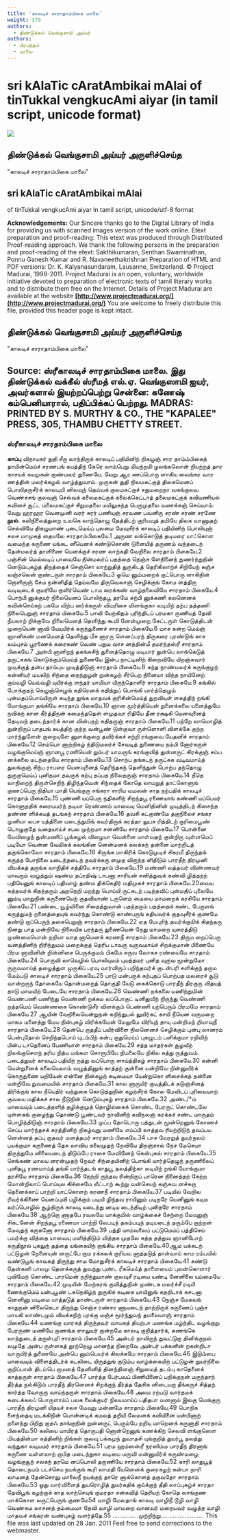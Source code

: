 ```yaml
---
title: 'காலடிச் சாராதாம்பிகை மாலை'
weight: 379
authors:
  - திண்டுக்கல் வெங்குசாமி அய்யர்
authors:
  - பிரபந்தம்
  - மாலை
---
```


# sri kAlaTic cAratAmbikai mAlai of tinTukkal vengkucAmi aiyar (in tamil script, unicode format)

![](https://www.projectmadurai.org/pm_etexts/utf8/pmdr0.gif)

## திண்டுக்கல் வெங்குசாமி அய்யர் அருளிச்செய்த
"காலடிச் சாராதாம்பிகை மாலை"

## sri kAlaTic cAratAmbikai mAlai
of tinTukkal vengkucAmi aiyar
In tamil script, unicode/utf-8 format

**Acknowledgements:**
Our Sincere thanks go to the Digital Library of India
for providing us with scanned images version of the work online.
Etext preparation and proof-reading: This etext was produced through Distributed Proof-reading approach.
We thank the following persons in the preparation and proof-reading of the etext:
Sakthikumaran, Senthan Swaminathan, Ponnu Ganesh Kumar and R. Navaneethakrishnan
Preparation of HTML and PDF versions: Dr. K. Kalyanasundaram, Lausanne, Switzerland.
© Project Madurai, 1998-2011.
Project Madurai is an open, voluntary, worldwide initiative devoted to preparation
of electronic texts of tamil literary works and to distribute them free on the Internet.
Details of Project Madurai are available at the website
**[http://www.projectmadurai.org/](http://www.projectmadurai.org/)**
You are welcome to freely distribute this file, provided this header page is kept intact.

## திண்டுக்கல் வெங்குசாமி அய்யர் அருளிச்செய்த
"காலடிச் சாராதாம்பிகை மாலை"

**Source:**
ஸ்ரீகாலடிச் சாரதாம்பிகை மாலை.
இது
திண்டுக்கல் வக்கீல் ஸ்ரீமத் எல்.ஏ. வெங்குஸாமி ஐயர்,
அவர்களால் இயற்றப்பெற்று
சென்னை:
கணேஷ் கம்பெனியாரால், பதிப்பிக்கப் பெற்றது.
MADRAS:
PRINTED BY S. MURTHY & CO., THE "KAPALEE" PRESS,
305, THAMBU CHETTY STREET.
-----------------------------------------------------------

### ஸ்ரீகாலடிச் சாரதாம்பிகை மாலை

**காப்பு**
விநாயகர் துதி
சீரு லாந்திருக் காலடிப் பதியினிற் றிகழுஞ்
சார தாம்ம்பிகைத் தாயின்மெய்ச் சரணபங் கயத்திற்
கேரெ லாம்பெறு மியற்றமி ழலங்கலொன் றியற்றத்
தார காசயக் கயமுகன் றாண்மலர் துணையே.
வேறு
ஆர ணப்பொரு ளாகிய வைங்கர
வார ணத்தின் மலர்க்கழல் வாழ்த்துவாம்.
முருகன் துதி
நிலமகட்குத் திலகமெனப் பொலிதருசீர்க் காலடியி னிலவுந் தெய்வக்
குலமகட்குச் சதுமறைநா வகங்குலவ வெண்சசங் குலவுஞ் செல்வக்
கலைமகட்குக் கலைக்கெட்டாத் தலைமகட்குக் கவியணியல் கவினச் சூட்ட
மலைமகட்குச் சிறுமதலை மயிலுகந்த பெருமுதலை வணக்கஞ் செய்வாம்.
வேறு
ஹரஹர வெனமுனி
வரர் சுரர் பணியுஞ்
சரவண பவனிரு
சரண் சரண் சரணே
**நூல்.**
கலிநிலைத்துறை
உலகெ லாந்தொழு தேத்திடற் குரியவுத் தமியே
திலக வாணுதற் செல்வியே திகழுமாண் புடைமெய்ப்
புலமை மேவுசீர்க் காலடிப் பதியினிற் பொலியுஞ்
சலச மாமுகத் தையலே சாரதாம்பிகையே.1 அருண லங்கொடுத் தடியரை யாட்கொள வமைந்த
கருணை யங்கட னீயெனக் கண்டுகொண் டுனையித்
தருணம் வந்தடைந் தேன்மலர்த் தாளிணை யெனக்குச்
சரண லாற்கதி வேறிலை சாரதாம் பிகையே.2 பஞ்சின் மெல்லடிப் பாவையே நின்மலர்ப் பதத்தை
நெஞ்சு ளேநினைந் துணர்ந்துநின் னெடும்புகழ்த் திறத்தைச்
செஞ்சொ லாற்றுதித் துருகிடத் தெரிகிலாற்ச் சிறியேற்
கஞ்ச லஞ்சலென் றாண்டருள் சாரதாம் பிகையே.3 ஓமெ னும்மறைக் குட்பொரு ளாகிநின் றொளிருஞ்
சேம நன்னிதித் தெய்வமே திருவெலாஞ் செழிக்குங்
கோம ளத்திரு வடிவுடைக் குமரியே குளிர்வெண்
டாம ரைக்கண் வாழ்தலைவியே சாரதாம் பிகையே.4 பொற்பி னுக்குயர் நிலையெனப் பொலிந்தபூ தரமே
கற்பி னுக்கணி கலனெனக் கவின்செய்கற் பகமே
விற்ப னர்க்கருள் விமரிசை விளங்குகா லடியிற்
தற்ப தத்தணி நிலைபெறுஞ் சாரதாம் பிகையே.5 பாவி யேற்கிதம் புரிந்திடப் பரமகா ருணியத்
தேவி நீயலாற் றிக்குவே றிலையெனத் தெளிந்து
கூவி னேன்முறை கேட்டருள் கொடுத்திடன் முறையென்
னாவி யேயுயிர்க் கருந்துணைச் சாரதாம் பிகையே.6 மாச கன்ற மெய்ஞ் ஞானிகண் மனமெனத் தெளிந்து
மீச னாரரு ளெனப்பரந் திருகரை புரண்டுங்
காச லம்புசம் பூரணைக் கரைகண் வெண் பதும
வாச னத்தின்மீ தமர்ந்தஸ்ரீ சாரதாம் பிகையே.7 அன்பி னானிறந் தகங்கசிந் துனைத்தொழு மடியார்
துன்பெ லாங்கெடுத் தருட்சுகங் கொடுக்கும்மெய்த் துணையே
இன்ப நாட்டினிற் கிறைவியே யிறஞ்சுவார் முடிக்குத்
தன்ப தாம்புய முடித்திடுஞ் சாரதாம் பிகையே.8 கந்த நாண்மலர்க் கருங்குழற் கன்னியர் மயலிற்
சிந்தை நைந்துழன் றுன்கழற் சீர்பெற நினையா
விந்த நாயினேற் குய்வழி யெவ்வழி யுயிர்க்கு
ளந்தர் யாமியா யிருந்தொளிர் சாரதாம் பிகையே.9 கங்கில் போக்குதற் கெழுஞ்செழுங் கதிரெனக் கதித்துப்
பொங்கி யார்த்தெழும் புன்மதப்பொய்யிருள் கடிந்த
துங்க மாதவக் குரிசின்மெய்த் துறவியுள் ளகத்திற்
றங்கி யோங்குமா தங்கியே சாரதாம் பிகையே.10 ஞான மூர்த்தியென் றுனைக்கலை யனைத்துமே நவிகற்
கான கீர்த்திநன் கமைந்ததெள் ளமுதவா ரிதியே
தீன ரக்ஷகி யெனவுனைத் தேடிவந் தடைந்தார்க்
கான வின்பநற் கதிதருஞ் சாரதாம் பிகையே.11 பற்றே லாமொழித் துன்றிருப் பாதபங் கயத்திற்
குற்ற வன்பூண் டுள்குவா ருள்ளொளி விளக்கே
குற்ற மார்ந்துளேன் குறையுளே னுளக்குறை தவிர்க்கச்
சற்றி ரங்குவை யேதனிச் சாரதாம் பிகையே.12 செம்பொ னாற்றிகழ் ந்திடுமலர்ச் சேவடித் துணையை
நம்பி னோர்கருள் வழங்குமெய்ஞ் ஞானபூ ரணியென்
றும்பர் யாவருங் கரங்குவித் துன்னருட் கிரக்குஞ்
சம்ப னக்கலை மடந்தையே சாரதாம் பிகையே.13 சொற்ப தங்கடந் தருட்சுக வடிவமாய்த் துலங்குஞ்
சிற்ப ராபரை யெனவுனைத் தெரிந்தகந் தெளிந்துன்
பொற்ப தந்தொழு துருகுமெய்ப் புனிதமா தவருக்
கற்பு தப்பத நிலைதருஞ் சாரதாம் பிகையே.14 தீதெ லாநிறைந் திருள்செறிந் திழிந்தவென் சிந்தைக்
கோதெ லாமறுத் தாட்கொளுங் குணப்பெரு நிதியா
மாதி யெங்குரு சங்கரா சாரிய வமலன்
சாத நற்பதிக் காலடிச் சாரதாம் பிகையே.15 புண்ணி யப்பெரு நதிகளிற் சிறந்தபூ ரணையாங்
கண்ணி யப்பெயர் கொளுநதிக் கரையமர்ந் தடியா
ரெண்ணம் யாவையு மெளிதினின் முடித்திடற் கிசைந்த
தண்ண ளிக்கயத் தடங்கற் சாரதாம் பிகையே.16 தவசி கட்குண்மே தகுநிலைச் சங்கர முனியா
லபச யத்தினை யடைந்துமிங் கவர்திருக் கரத்தா
லுபச ரித்திடற் குரிமைபூண் டொழுகுதே வதையாய்ச்
சபல முற்றமா சனனியே சாரதாம் பிகையே.17 பொன்னை யேவிழைந் துன்மணிப் பூங்கழல் விழையா
வென்னை யாள்வதற் குன்றிரு வுள்ளமெப் படியோ
வென்ன வேமிகக் கலங்கின னென்மனக் கலக்கந்
தன்னை மாற்றிடத் தகுங்கொலோ சாரதாம் பிகையே.18 சிருங்க மாகிரிக் கொடுமுடிச் சிகரமீ திருந்தங்
கருத்த போநிலை யடைந்தடைந் தவர்க்கரு ளமுத
விருந்த ளிதிடும் பாரதீந் திரமுனி வியக்கத்
தருங்க லாநிதிச் சத்தியே சாரதாம் பிகையே.19 மண்ணி லத்தவர் விண்ணவர் யாவரும் வழுத்தும்
ஷண்ம தப்ரதிஷ் டாபனா சாரியன் சனித்துவக்
கண்வி ழித்தநற் பதியெனுங் காலடிப் பதிவாழ்
தண்ம திக்கெதிர் மதிமுகச் சாரதாம் பிகையே.20வைய கத்தவர்க் கிதந்தரும் அறநெறி மறந்து
பொய்யி ருட்கடற் படிந்தவிப் புன்மதிப் புலையே
னுய்யு மாறுநின் கருணையெற் குதவியாண் டருளெம்
மையை மாமறைக் கரசியே சாரதாம் பிகையே.21 பண்டை யூழ்வினை சிதைத்துவான் பதந்தரும் பதத்தைக்
கண்ட பேருளங் கருத்துமற் றனைத்தையுங் கவர்ந்து
கொண்டு காண்பருங் கதியவர்க் குதவுசீர்க் குணமே
தண்டு றாப்பெருந் தகைபெறுஞ் சாரதாம் பிகையே.22 ஏத மேபுரிந் தவர்க்குமிக் கிதந்தரு நினது
பாத மன்றிவே றிலையிக பரந்தரு துணையென்
றேது மாமறை யுரைத்திடு முண்மையொன் றறியா
வாத னாமெனக் கரணநீ சாரதாம் பிகையே.23 திரும றைப்பெரு வனத்தினிற் றிரிந்துமம் மறைக்குத்
தெரிப டாவரு வுருவமாய்ச் சிறக்குமான் பிணையே
பிரம னாவினின் றின்னிசை பெருக்குமம் பிகமே
சருவ லோகச ரண்யையே சாரதாம் பிகையே.24 பொருவி லாவெழில் பொலியுமம் புயத்தமர் புனித
வுருவ மூன்றுமோ ருருவமாய்த் தழைத்துள முருகிப்
பரவு வார்விருப் பறிந்தவர்க் குடன்பரி சளிக்குந்
தரும மேம்படு காலடிச் சாரதாம் பிகையே.25 பாடு மன்பருக் கற்புதப் பொற்பத மலரைச்
சூடு வான்றருந் தோகையே தொன்மறைத் தொகுதி
யேடு கைக்கொடு பாரதீந் திரகுரு விதயத்
தாடு மாமயிற் பேடையே சாரதாம் பிகையே.26 வெண்ணி றக்கலை யணிந்துமின் வெண்பணி யணிந்து
வெண்ணி றக்கம லப்பொகுட் டினிதுவீற் றிருந்து
வெண்ணி றத்தமெய் வெண்ணகை கொண்டுசீர் விளக்கும்
பெண்ணி யற்பெரும் பிரமமே சாரதாம் பிகையே.27 ஆயின் வேறிலையென்றுநன் கறிந்துபல் லுயிர்கட்
காயி நீயென வருமறை யாகம மனைத்து
மேய நின்புகழ் விரிக்கமேன் மேலுமே விரியுந்
தாயு மன்றிமற் றியாவுநீ சாரதாம் பிகையே.28 தென்பெ றாததீப் பயிர்விளை நிலனெனச் செழிக்கும்
புன்பு லானரம் பென்புதோல் செறிந்தபொய் யுடம்பிற்
கன்பு றாதுமெய்ப் புகழுடம் பளிக்குமா ரறிவிற்
பின்ப டாதெனைப் பேணியாள் சாரதாம் பிகையே.29 சத்த மாதர்கள் சூழவீற் றிலங்குசௌந் தரிய
நித்ய மங்கள சொரூபியே நிமலையே நிகில
கத்து ருத்துவம் படைத்துயர் காலடிப் பதியிற்
றத்து வப்பொரு ளாய்த்திகழ் சாரதாம் பிகையே.30 கன்னி யென்றுனைக் கலையெலாம் வழுத்தினுங் காத்தற்
குன்னை யன்றிவே றின்னுயிர்க் கொருதுணை யறியேன்
என்னை நின்கழற் கடிமையா யேன்றுகொ ளிசைக்கத்
தன்னை யன்றிவே றுவமையில் சாரதாம் பிகையே.31 கால னாருயிர் குடித்திடக் கடுஞ்சினத் திரிக்குங்
கால நீயெதிர் வந்துகை கொடுத்துநின் கழற்சீர்க்
கோல மேவிடப் புரிவையாற் குவலய மதிக்கச்
சால நீடுநின் னெடும்புகழ் சாரதாம் பிகையே.32 அண்ட/*ம் யாவையும் படைத்தளித் தழிக்குமுத் தொழில்கைக்
கொண்ட பேரருட் கொண்டலே யுள்ளகங் குழைந்து
தொண்டு பூண்டவர் நாவினிற் கவிநலஞ் சுரக்கச்
சண்ட மாருதம் பொழிந்திடுஞ் சாரதாம் பிகையே.33 முப்ப தோடொரு பத்துடன் மூன்றெனுங் கோணச்
செப்ப மார்ந்தசக் கரத்தினிற் றிகழ்வுறு மணியே
எய்ப்பி லாத்தவ ரியற்றிடுந் தவப்பய னென்னத்
தப்பு றாதவர் மனத்தமர் சாரதாம் பிகையே.34 பாச வேரறுத் துயர்நலம் பயக்குமா கருணைத்
தேசு லாவிய கலைமுதற் றேவியே திறஞ்சால்
நேச மேசெயா திருந்துமே னிலையடைந் திடும்பே
ராசை மேவினேற் கென்புகல் சாரதாம் பிகையே.35 செங்கண் மாலய னரன்முதற் றேவர் சிந்தையினிற்
பொங்கி யார்த்தெழுந் தருணிலைப் புனிதபூ ரணமாய்த்
தங்கி யார்ந்தடங் காதுபூ தலத்திற்கா லடியிற்
றங்கி யோங்குமா தரசியே சாரதாம் பிகையே.36 நேற்றி ருந்தவ ரின்றிருப் பாரென நினைத்தற்
கேற்ற மொன்றிலாப் பொய்யுல கிச்சைமே லீட்டாற்
கூற்று வன்செயற் கஞ்சுவ னச்சுறா தெனைக்காப்
பாற்றி யாட்கொளற் கரணநீ சாரதாம் பிகையே.37 படியில் வேறில ரிவர்க்கிணை யெனப்புவி பழிக்கும்
படியி ழிந்தவ ராயினும் படிறரே யெனினுங்
கடிம லர்ப்பொழில் சூழ்திருக் காலடி யடைந்து
னடிய டைந்திடிற் புனிதரே சாரதாம் பிகையே.38 ஆற்றொ ணாதபே ரவலமே யாக்குமில் வாழ்க்கைச்
சேற்றை மேவுறுஞ் சிகடனேன் சிறந்தபூ ரணையா
மாற்றி லேபடிந் தகம்படிந் தடியடைந் தரும்பே
றாற்றன் மேவுதற் கருகனோ சாரதாம் பிகையே.39 பத்தி யாம்வலைப் பட்டுமெய்ப் பத்திசெய் பவர்க்கு
வித்தை யாவையு மளித்திடும் வித்தக முதலே
சுத்த தத்துவ ஞானிபோற் சுருதிநூல் புகலுந்
தத்தை யங்கையிற் றாங்கிய சாரதாம் பிகையே.40ஆம யக்கடற் பட்டுழன் றேனையுன் னருட்பே
றாம ரக்கலக் குரியவ னாத்தடுத் தாள்வாய்
காம ரம்பயில் வண்டுபூங் காவகத் திருந்து
சாம மோதுசீர்க் காலடிச் சாரதாம் பிகையே.41 கண்டு தேன்கனி பாலமு தெனக்கருத் துவந்து
புண்ட ரீகமெய்த் தாளையைம் புலன்கொளார் புவிமேற்
கொண்ட பாரமென் றறிந்துமாண் குலவுசீ ரடியை
யண்டி னேனிலை யம்மையே சாரதாம் பிகையே.42 முடியின் மேற்கரங் குவித்துநின் முண்டக மலர்ச்சீ
ரடியி ணைக்குமெய் யன்புபூண் டகநெகிழ்ந் துருகிக்
கடிகை யாயினுங் கதறிடாக் கசடனா னெனினு
மடிமை யாத்தடுத் தாண்டருள் சாரதாம் பிகையே.43 நெஞ்ச மேகலங் காதுநன் னிலைகெடா திருந்து
செஞ்ச ரண்சர ணாயடைந் தாற்றிருக் கருணைப்
புஞ்ச மாயகி லாண்டமும் வியக்கநிற் புரக்கு
மஞ்ச மூர்ந்துவந் தமலையாஞ் சாரதாம் பிகையே.44 வணங்கு வாரகத் திருந்தவர் வாயகத் தியற்பா
மணங்க மழ்ந்திட வழங்குறு பேரருண் மணியே
குணங்க ளாலுயர் குன்றமே காலடி குறித்தார்க்,
கணங்கெ லாந்துடைத் தருள்புரி சாரதாம் பிகையே.45 அன்பர் நாவிருந் துவட்டுறா தினிக்குநல் லமுதே
அன்ப ருள்ளகத் தூற்றெழு மானந்த நிறைவே
அன்பர் பக்கனின் றகன்றிடா வாருயிர்த் துணையே
அன்பெ னும்பெயர்க் கிலக்கமே சாரதாம் பிகையே.46 இடும்பை யாவையும் விளைத்திடர்க் கடலிடை யிருத்துங்
குடும்ப வாழ்க்கையிற் பட்டுழன் றுயர்நிலை குறிப்பான்
திடம்பெ றாமனத் தேனினித் தினந்தினஞ் சிறுமைத்
தடம்பு காதெனைக் காத்தருள் சாரதாம் பிகையே.47 பார்த்த பேர்பவப் பிணியினைப் பறிக்குநன் மருந்தாந்
தீர்த்த நல்கிடும் பாரதீந் திரனெனச் சிறக்குந்
தீர்த்த தேசிக னிடையறா தீங்கருச் சித்தற்
கார்த்த வோருரு வாய்ந்தருள் சாரதாம் பிகையே.48 அலம ரற்படு வார்தமக் கடைக்கலப் பொருளாய்ப்
பலக லைக்குயர் நிலயமாய்ப் பதிதபா வனனாய்
இலகு மெங்குரு பாரதீந் திரமுனி யிதயச்
சலச மேவுறு மன்னமே சாரதாம் பிகையே.49 பொறிக ளைந்தையு மடக்கிநின் பொன்னடிக் கமலத்
தறியி லேமனக் கவியினை யன்பினாற் றளைந்து
பிறிது றாதஃ தாங்குநின் றுன்னருட் பெரும்பே
றறியு மாறெனக் கருளுதி சாரதாம் பிகையே.50 கலியை யாயிரத் தொருபதி னொன்றெனுங் கணக்கிற்
செலவி ளங்குஸௌ மியத்தின்மா கத்தினிற் றிங்கள்
குலவு பக்கமுந் துவாதசி யுங்குறித் துயர்பூ
தலத்து வந்துகா லடியமர் சாரதாம் பிகையே.51 பரம ஹம்ஸஸ்ரீ நரஸிம்ம பாரதீந் திரனாங்
கருணை வள்ளலாற் றாபித மடைந்துகா லடியை
மருவி மன்னுயிர்க் கருண்மழை வழங்குசூற் சலகந்
தரமெ னப்பொலி தருணியே சாரதாம் பிகையே.52 காரி லாதுபூத் தொடைநயம் படச்செய நயக்குங்
கூரி லாமதி யேனெனக் குரைகழற் கன்பா
நாரி லாமனத் தேன்சொலு மாலைநீ நயக்குந்
தாரெ னாக்கொளத் தகுவதோ சாரதாம் பிகையே.53 ஓது வார்வினைத் துயரொழித் துயர்கதிக் குய்க்குந்
தீதி லாப்புகழ்ச் சாரதா தேவிபூங் கழற்குக்
காத லாற்செயுங் குமரதா சன்கவித் தெரியற்
கோதெ லாங்குண மாக்கொள லருட்பெருங் குணமே54 வாழி மேலதாங் காலடி வாழிநீ டூழி
வாழி வெண்கம லாசனத் தம்மைமா தேவி
வாழி மாமறை வானவர் மறையவர் வழுத்த
வாழி மாதவச் சங்கரன் வண்புகழ் வளர்த்தே.55
...............முற்றிற்று.........................
This file was last updated on 28 Jan. 2011
Feel free to send corrections to the webmaster.